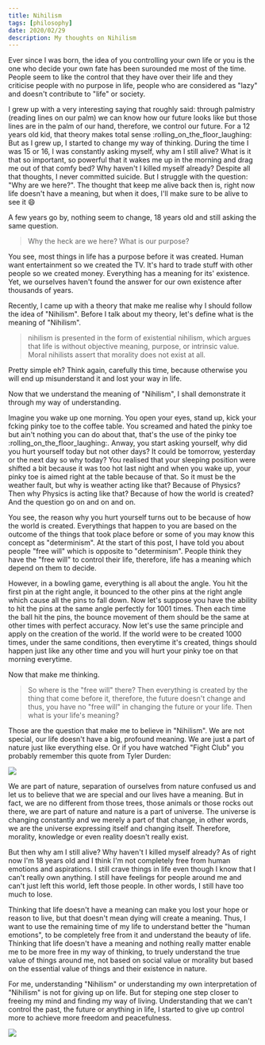 ```yaml
---
title: Nihilism
tags: [philosophy]
date: 2020/02/29
description: My thoughts on Nihilism
---
```


Ever since I was born, the idea of you controlling your own life or you is the one who decide your own fate has been surounded me most of the time. People seem to like the control that they have over their life and they criticise people with no purpose in life, people who are considered as "lazy" and doesn't contribute to "life" or society.

I grew up with a very interesting saying that roughly said: through palmistry (reading lines on our palm) we can know how our future looks like but those lines are in the palm of our hand, therefore, we control our future. For a 12 years old kid, that theory makes total sense :rolling_on_the_floor_laughing: But as I grew up, I started to change my way of thinking. During the time I was 15 or 16, I was constantly asking myself, why am I still alive? What is it that so important, so powerful that it wakes me up in the morning and drag me out of that comfy bed? Why haven't I killed myself already? Despite all that thoughts, I never committed suicide. But I struggle with the question: "Why are we here?". The thought that keep me alive back then is, right now life doesn't have a meaning, but when it does, I'll make sure to be alive to see it :smile:

A few years go by, nothing seem to change, 18 years old and still asking the same question.

> Why the heck are we here? What is our purpose?

You see, most things in life has a purpose before it was created. Human want entertainment so we created the TV. It's hard to trade stuff with other people so we created money. Everything has a meaning for its' existence. Yet, we ourselves haven't found the answer for our own existence after thousands of years.

Recently, I came up with a theory that make me realise why I should follow the idea of "Nihilism". Before I talk about my theory, let's define what is the meaning of "Nihilism".

> nihilism is presented in the form of existential nihilism, which argues that life is without objective meaning, purpose, or intrinsic value. Moral nihilists assert that morality does not exist at all.

Pretty simple eh? Think again, carefully this time, because otherwise you will end up misunderstand it and lost your way in life.

Now that we understand the meaning of "Nihilism", I shall demonstrate it through my way of understanding.

Imagine you wake up one morning. You open your eyes, stand up, kick your fcking pinky toe to the coffee table. You screamed and hated the pinky toe but ain't nothing you can do about that, that's the use of the pinky toe :rolling_on_the_floor_laughing:. Anway, you start asking yourself, why did you hurt yourself today but not other days? It could be tomorrow, yesterday or the next day so why today? You realised that your sleeping position were shifted a bit because it was too hot last night and when you wake up, your pinky toe is aimed right at the table because of that. So it must be the weather fault, but why is weather acting like that? Because of Physics? Then why Physics is acting like that? Because of how the world is created? And the question go on and on and on.

You see, the reason why you hurt yourself turns out to be because of how the world is created. Everythings that happen to you are based on the outcome of the things that took place before or some of you may know this concept as "determinism". At the start of this post, I have told you about people "free will" which is opposite to "determinism". People think they have the "free will" to control their life, therefore, life has a meaning which depend on them to decide.

However, in a bowling game, everything is all about the angle. You hit the first pin at the right angle, it bounced to the other pins at the right angle which cause all the pins to fall down. Now let's suppose you have the ability to hit the pins at the same angle perfectly for 1001 times. Then each time the ball hit the pins, the bounce movement of them should be the same at other times with perfect accuracy. Now let's use the same principle and apply on the creation of the world. If the world were to be created 1000 times, under the same conditions, then everytime it's created, things should happen just like any other time and you will hurt your pinky toe on that morning everytime.

Now that make me thinking.

> So where is the "free will" there? Then everything is created by the thing that come before it, therefore, the future doesn't change and thus, you have no "free will" in changing the future or your life. Then what is your life's meaning?

Those are the question that make me to believe in "Nihilism". We are not special, our life doesn't have a big, profound meaning. We are just a part of nature just like everything else. Or if you have watched "Fight Club" you probably remember this quote from Tyler Durden:

![](/blog/Nihilism/you_are_not_special.jpg)

We are part of nature, separation of ourselves from nature confused us and let us to believe that we are special and our lives have a meaning. But in fact, we are no different from those trees, those animals or those rocks out there, we are part of nature and nature is a part of universe. The universe is changing constantly and we merely a part of that change, in other words, we are the universe expressing itself and changing itself. Therefore, morality, knowledge or even reality doesn't really exist.

But then why am I still alive? Why haven't I killed myself already? As of right now I'm 18 years old and I think I'm not completely free from human emotions and aspirations. I still crave things in life even though I know that I can't really own anything. I still have feelings for people around me and can't just left this world, left those people. In other words, I still have too much to lose.

Thinking that life doesn't have a meaning can make you lost your hope or reason to live, but that doesn't mean dying will create a meaning. Thus, I want to use the remaining time of my life to understand better the "human emotions", to be completely free from it and understand the beauty of life. Thinking that life doesn't have a meaning and nothing really matter enable me to be more free in my way of thinking, to truely understand the true value of things around me, not based on social value or morality but based on the essential value of things and their existence in nature.

For me, understanding "Nihilism" or understanding my own interpretation of "Nihilism" is not for giving up on life. But for steping one step closer to freeing my mind and finding my way of living. Understanding that we can't control the past, the future or anything in life, I started to give up control more to achieve more freedom and peacefulness.

![](/blog/Nihilism/freedom.png)

